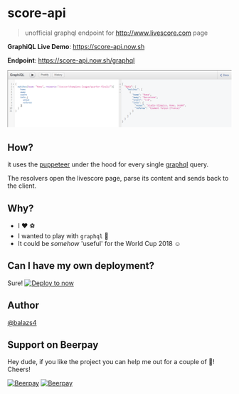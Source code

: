 # score-api

> unofficial graphql endpoint for http://www.livescore.com page

**GraphiQL Live Demo**: <https://score-api.now.sh>

**Endpoint**: <https://score-api.now.sh/graphql>

![screenhot](./2018_06_05_21_30_1248_319.png)


## How?

it uses the [puppeteer](https://github.com/GoogleChrome/puppeteer)  under the hood for every single [graphql](https://graphql.org/) query.

The resolvers open the livescore page, parse its content and sends back to the client.

## Why?

+ I :heart: :soccer:
+ I wanted to play with `graphql` :metal:
+ It could be _somehow_ 'useful' for the World Cup 2018 :relaxed:

## Can I have my own deployment?

Sure!
[![Deploy to now](https://deploy.now.sh/static/button.svg)](https://deploy.now.sh/?repo=https://github.com/balazs4/score-api)

## Author

[@balazs4](https://twitter.com/@balazs4)

## Support on Beerpay
Hey dude, if you like the project you can help me out for a couple of :beers:! Cheers!

[![Beerpay](https://beerpay.io/balazs4/score-api/badge.svg?style=beer-square)](https://beerpay.io/balazs4/score-api)  [![Beerpay](https://beerpay.io/balazs4/score-api/make-wish.svg?style=flat-square)](https://beerpay.io/balazs4/score-api?focus=wish)
